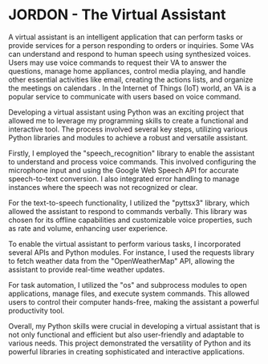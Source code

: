 # JORDON - The Virtual Assistant 
A virtual assistant is an intelligent application that can perform tasks or provide services for a person responding to orders or inquiries. Some VAs can understand and respond to human speech using synthesized voices. Users may use voice commands to request their VA to answer the questions, manage home appliances, control media playing, and handle other essential activities like email, creating the actions lists, and organize the meetings on calendars . In the Internet of Things (IoT) world, an VA is a popular service to communicate with users based on voice command.

Developing a virtual assistant using Python was an exciting project that allowed me to leverage my programming skills to create a functional and interactive tool. The process involved several key steps, utilizing various Python libraries and modules to achieve a robust and versatile assistant.

Firstly, I employed the "speech_recognition" library to enable the assistant to understand and process voice commands. This involved configuring the microphone input and using the Google Web Speech API for accurate speech-to-text conversion. I also integrated error handling to manage instances where the speech was not recognized or clear.

For the text-to-speech functionality, I utilized the "pyttsx3" library, which allowed the assistant to respond to commands verbally. This library was chosen for its offline capabilities and customizable voice properties, such as rate and volume, enhancing user experience.

To enable the virtual assistant to perform various tasks, I incorporated several APIs and Python modules. For instance, I used the requests library to fetch weather data from the "OpenWeatherMap" API, allowing the assistant to provide real-time weather updates. 

For task automation, I utilized the "os" and subprocess modules to open applications, manage files, and execute system commands. This allowed users to control their computer hands-free, making the assistant a powerful productivity tool.

Overall, my Python skills were crucial in developing a virtual assistant that is not only functional and efficient but also user-friendly and adaptable to various needs. This project demonstrated the versatility of Python and its powerful libraries in creating sophisticated and interactive applications.
